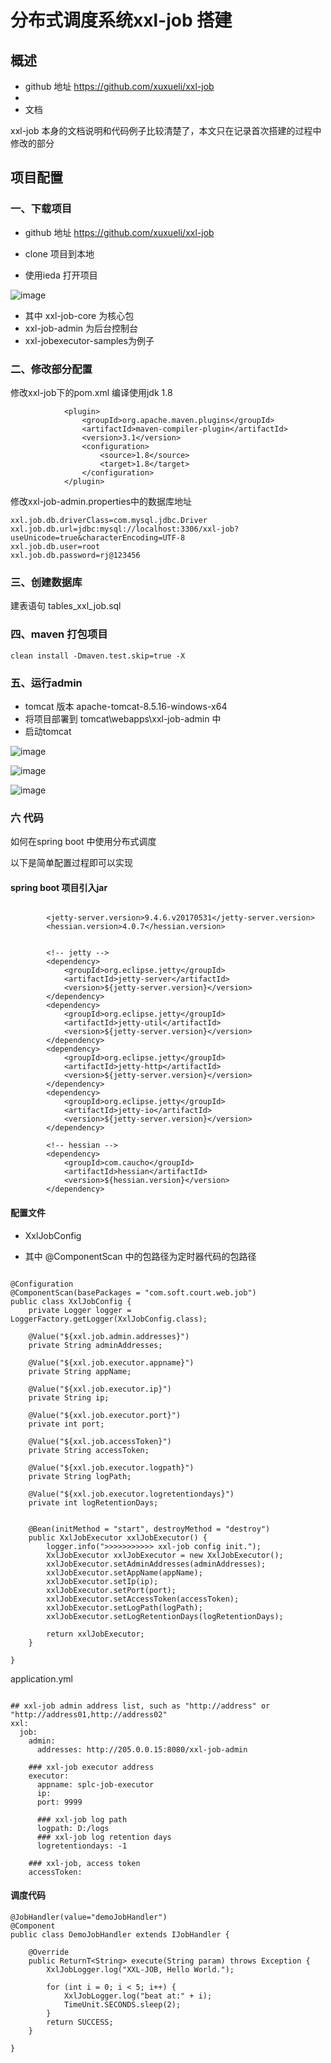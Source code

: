 # 分布式调度系统xxl-job 搭建


## 概述


* github 地址 https://github.com/xuxueli/xxl-job
* 
*  文档


xxl-job 本身的文档说明和代码例子比较清楚了，本文只在记录首次搭建的过程中修改的部分

## 项目配置


### 一、下载项目

* github 地址 https://github.com/xuxueli/xxl-job

* clone 项目到本地
* 使用ieda 打开项目


![image](https://github.com/csy512889371/learnDoc/blob/master/image/2018/job/1.png)

* 其中 xxl-job-core 为核心包
* xxl-job-admin 为后台控制台
* xxl-jobexecutor-samples为例子



### 二、修改部分配置


修改xxl-job下的pom.xml 编译使用jdk 1.8

```
			<plugin>
				<groupId>org.apache.maven.plugins</groupId>
				<artifactId>maven-compiler-plugin</artifactId>
				<version>3.1</version>
				<configuration>
					<source>1.8</source>
					<target>1.8</target>
				</configuration>
			</plugin>
```


修改xxl-job-admin.properties中的数据库地址

```
xxl.job.db.driverClass=com.mysql.jdbc.Driver
xxl.job.db.url=jdbc:mysql://localhost:3306/xxl-job?useUnicode=true&characterEncoding=UTF-8
xxl.job.db.user=root
xxl.job.db.password=rj@123456
```

### 三、创建数据库

建表语句 tables_xxl_job.sql


### 四、maven 打包项目

```
clean install -Dmaven.test.skip=true -X
```

### 五、运行admin

* tomcat 版本 apache-tomcat-8.5.16-windows-x64
* 将项目部署到 tomcat\webapps\xxl-job-admin 中
* 启动tomcat



![image](https://github.com/csy512889371/learnDoc/blob/master/image/2018/job/2.png)



![image](https://github.com/csy512889371/learnDoc/blob/master/image/2018/job/3.png)


![image](https://github.com/csy512889371/learnDoc/blob/master/image/2018/job/4.png)


### 六 代码

如何在spring boot 中使用分布式调度

以下是简单配置过程即可以实现


#### spring boot 项目引入jar


```

        <jetty-server.version>9.4.6.v20170531</jetty-server.version>
        <hessian.version>4.0.7</hessian.version>

```

```

		<!-- jetty -->
        <dependency>
            <groupId>org.eclipse.jetty</groupId>
            <artifactId>jetty-server</artifactId>
            <version>${jetty-server.version}</version>
        </dependency>
        <dependency>
            <groupId>org.eclipse.jetty</groupId>
            <artifactId>jetty-util</artifactId>
            <version>${jetty-server.version}</version>
        </dependency>
        <dependency>
            <groupId>org.eclipse.jetty</groupId>
            <artifactId>jetty-http</artifactId>
            <version>${jetty-server.version}</version>
        </dependency>
        <dependency>
            <groupId>org.eclipse.jetty</groupId>
            <artifactId>jetty-io</artifactId>
            <version>${jetty-server.version}</version>
        </dependency>

        <!-- hessian -->
        <dependency>
            <groupId>com.caucho</groupId>
            <artifactId>hessian</artifactId>
            <version>${hessian.version}</version>
        </dependency>
```


#### 配置文件

* XxlJobConfig

* 其中 @ComponentScan 中的包路径为定时器代码的包路径

```

@Configuration
@ComponentScan(basePackages = "com.soft.court.web.job")
public class XxlJobConfig {
    private Logger logger = LoggerFactory.getLogger(XxlJobConfig.class);

    @Value("${xxl.job.admin.addresses}")
    private String adminAddresses;

    @Value("${xxl.job.executor.appname}")
    private String appName;

    @Value("${xxl.job.executor.ip}")
    private String ip;

    @Value("${xxl.job.executor.port}")
    private int port;

    @Value("${xxl.job.accessToken}")
    private String accessToken;

    @Value("${xxl.job.executor.logpath}")
    private String logPath;

    @Value("${xxl.job.executor.logretentiondays}")
    private int logRetentionDays;


    @Bean(initMethod = "start", destroyMethod = "destroy")
    public XxlJobExecutor xxlJobExecutor() {
        logger.info(">>>>>>>>>>> xxl-job config init.");
        XxlJobExecutor xxlJobExecutor = new XxlJobExecutor();
        xxlJobExecutor.setAdminAddresses(adminAddresses);
        xxlJobExecutor.setAppName(appName);
        xxlJobExecutor.setIp(ip);
        xxlJobExecutor.setPort(port);
        xxlJobExecutor.setAccessToken(accessToken);
        xxlJobExecutor.setLogPath(logPath);
        xxlJobExecutor.setLogRetentionDays(logRetentionDays);

        return xxlJobExecutor;
    }

}
```

application.yml

```

## xxl-job admin address list, such as "http://address" or "http://address01,http://address02"
xxl:
  job:
    admin:
      addresses: http://205.0.0.15:8080/xxl-job-admin

    ### xxl-job executor address
    executor:
      appname: splc-job-executor
      ip:
      port: 9999

      ### xxl-job log path
      logpath: D:/logs
      ### xxl-job log retention days
      logretentiondays: -1

    ### xxl-job, access token
    accessToken:

```

#### 调度代码


```
@JobHandler(value="demoJobHandler")
@Component
public class DemoJobHandler extends IJobHandler {

	@Override
	public ReturnT<String> execute(String param) throws Exception {
		XxlJobLogger.log("XXL-JOB, Hello World.");

		for (int i = 0; i < 5; i++) {
			XxlJobLogger.log("beat at:" + i);
			TimeUnit.SECONDS.sleep(2);
		}
		return SUCCESS;
	}

}
```



